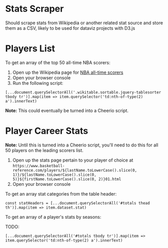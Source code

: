 # Stats Scraper

Should scrape stats from Wikipedia or another related stat source and store them as a CSV, likely to be used for dataviz projects with D3.js

# Players List

To get an array of the top 50 all-time NBA scorers:
1. Open up the Wikipedia page for [NBA all-time scorers](https://en.wikipedia.org/wiki/List_of_National_Basketball_Association_career_scoring_leaders)
1. Open your browser console
1. Run the following script:

```
[...document.querySelectorAll('.wikitable.sortable.jquery-tablesorter tbody tr')].map(item => item.querySelector('td:nth-of-type(2) a').innerText)
```

**Note:** This could eventually be turned into a Cheerio script.

# Player Career Stats

**Note:** Until this is turned into a Cheerio script, you'll need to do this for all 50 players on the leading scorers list.

1. Open up the stats page pertain to your player of choice at `https://www.basketball-reference.com/players/${lastName.toLowerCase().slice(0, 1)}/${lastName.toLowerCase().slice(0, 5)}${firstName.toLowerCase().slice(0, 2)}01.html`
1. Open your browser console

To get an array stat categories from the table header:
```
const statHeaders = [...document.querySelectorAll('#totals thead th')].map(item => item.dataset.stat)
```

To get an array of a player's stats by seasons:

TODO:
```
[...document.querySelectorAll('#totals tbody tr')].map(item => item.querySelector('td:nth-of-type(2) a').innerText)
```
